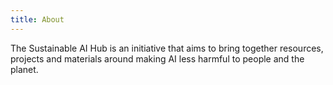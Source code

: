 ```yaml
---
title: About
---
```


The Sustainable AI Hub is an initiative that aims to bring together resources, projects and materials around making AI less harmful to people and the planet.
